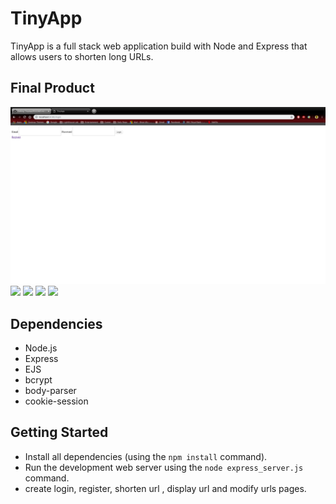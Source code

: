 # TinyApp

TinyApp is a full stack web application build with Node and Express that allows users to shorten long URLs.

## Final Product
!["User Login to access urls once logged in"](https://github.com/wubrian/TinyApp/blob/master/docs/login-page.png?raw=true)
![](#)
![](#)
![](#)
![](#)


## Dependencies
- Node.js
- Express
- EJS
- bcrypt
- body-parser
- cookie-session

## Getting Started

- Install all dependencies (using the `npm install` command).
- Run the development web server using the `node express_server.js` command.
- create login, register, shorten url , display url and modify urls pages.

